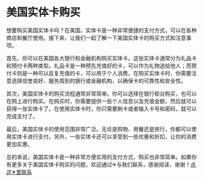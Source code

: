 # 美国实体卡购买

想要购买美国实体卡吗？在美国，实体卡是一种非常便捷的支付方式，可以在各种商店和餐厅使用。接下来，让我们一起了解一下美国实体卡的购买方式和注意事项。

首先，你可以在美国各大银行和金融机构购买实体卡。这些实体卡通常分为礼品卡和预付卡两种类型。礼品卡是一种预先充值好的卡，可以作为礼物送给他人；而预付卡则是一种可以反复充值的卡，可以用于个人消费。在购买实体卡时，你需要注意选择信誉良好、服务周到的银行或金融机构，以确保卡的可靠性和安全性。

其次，美国实体卡的购买流程通常非常简单。你可以选择在银行柜台购买，也可以在网上进行购买。在购买时，你需要提供一些个人信息以及充值金额，然后就可以获得一张实体卡了。在使用实体卡时，你只需要刷卡或者输入卡号和密码，就可以完成支付了。

最后，美国实体卡的使用范围非常广泛。无论是购物、用餐还是旅行，你都可以使用实体卡进行支付。另外，一些实体卡还可以享受到一些优惠和折扣，让你的消费更加实惠。

总的来说，美国实体卡是一种非常方便实用的支付方式，购买也非常简单。如果你有更多关于美国实体卡购买的问题，欢迎通过✈与我们联系，感谢阅读，谢谢！[点这✈里联系](https://lm.k02.cc)